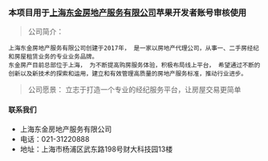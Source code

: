 ### 本项目用于[上海东金房地产服务有限公司](http://shdjfc.oriental-finance.com)苹果开发者账号审核使用

> 公司简介：
> 
    上海东金房地产服务有限公司创建于2017年， 是一家以房地产代理公司，从事一、二手房经纪和房屋租赁业务的专业业务品牌。
    东金房产目前总部位于上海， 为不断提高购房服务体验，积极布局线上平台， 希望通过不断的创新以及新技术的探索和运用，建立和有效管理高质量的房地产服务标准，推动行业进步。
 
> 公司愿景：
立志于打造一个专业的经纪服务平台，让房屋交易更简单

#### 联系我们
- 上海东金房地产服务有限公司
- 电话：021-31220888
- 地址：上海市杨浦区武东路198号财大科技园13楼